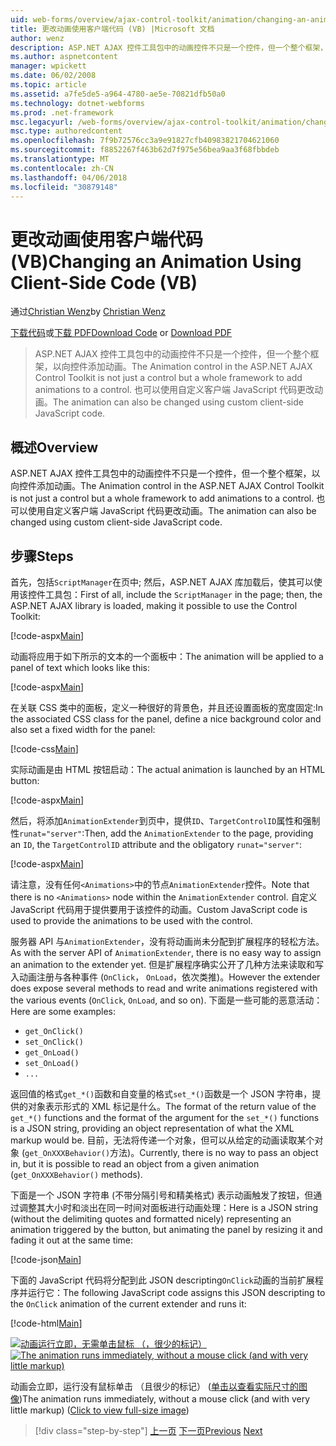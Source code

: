 ```yaml
---
uid: web-forms/overview/ajax-control-toolkit/animation/changing-an-animation-using-client-side-code-vb
title: 更改动画使用客户端代码 (VB) |Microsoft 文档
author: wenz
description: ASP.NET AJAX 控件工具包中的动画控件不只是一个控件，但一个整个框架，以向控件添加动画。 此外可以动画...
ms.author: aspnetcontent
manager: wpickett
ms.date: 06/02/2008
ms.topic: article
ms.assetid: a7fe5de5-a964-4780-ae5e-70821dfb50a0
ms.technology: dotnet-webforms
ms.prod: .net-framework
msc.legacyurl: /web-forms/overview/ajax-control-toolkit/animation/changing-an-animation-using-client-side-code-vb
msc.type: authoredcontent
ms.openlocfilehash: 7f9b72576cc3a9e91827cfb40983821704621060
ms.sourcegitcommit: f8852267f463b62d7f975e56bea9aa3f68fbbdeb
ms.translationtype: MT
ms.contentlocale: zh-CN
ms.lasthandoff: 04/06/2018
ms.locfileid: "30879148"
---
```

<a name="changing-an-animation-using-client-side-code-vb"></a><span data-ttu-id="72a70-104">更改动画使用客户端代码 (VB)</span><span class="sxs-lookup"><span data-stu-id="72a70-104">Changing an Animation Using Client-Side Code (VB)</span></span>
====================
<span data-ttu-id="72a70-105">通过[Christian Wenz](https://github.com/wenz)</span><span class="sxs-lookup"><span data-stu-id="72a70-105">by [Christian Wenz](https://github.com/wenz)</span></span>

<span data-ttu-id="72a70-106">[下载代码](http://download.microsoft.com/download/f/9/a/f9a26acd-8df4-4484-8a18-199e4598f411/Animation11.vb.zip)或[下载 PDF](http://download.microsoft.com/download/6/7/1/6718d452-ff89-4d3f-a90e-c74ec2d636a3/animation11VB.pdf)</span><span class="sxs-lookup"><span data-stu-id="72a70-106">[Download Code](http://download.microsoft.com/download/f/9/a/f9a26acd-8df4-4484-8a18-199e4598f411/Animation11.vb.zip) or [Download PDF](http://download.microsoft.com/download/6/7/1/6718d452-ff89-4d3f-a90e-c74ec2d636a3/animation11VB.pdf)</span></span>

> <span data-ttu-id="72a70-107">ASP.NET AJAX 控件工具包中的动画控件不只是一个控件，但一个整个框架，以向控件添加动画。</span><span class="sxs-lookup"><span data-stu-id="72a70-107">The Animation control in the ASP.NET AJAX Control Toolkit is not just a control but a whole framework to add animations to a control.</span></span> <span data-ttu-id="72a70-108">也可以使用自定义客户端 JavaScript 代码更改动画。</span><span class="sxs-lookup"><span data-stu-id="72a70-108">The animation can also be changed using custom client-side JavaScript code.</span></span>


## <a name="overview"></a><span data-ttu-id="72a70-109">概述</span><span class="sxs-lookup"><span data-stu-id="72a70-109">Overview</span></span>

<span data-ttu-id="72a70-110">ASP.NET AJAX 控件工具包中的动画控件不只是一个控件，但一个整个框架，以向控件添加动画。</span><span class="sxs-lookup"><span data-stu-id="72a70-110">The Animation control in the ASP.NET AJAX Control Toolkit is not just a control but a whole framework to add animations to a control.</span></span> <span data-ttu-id="72a70-111">也可以使用自定义客户端 JavaScript 代码更改动画。</span><span class="sxs-lookup"><span data-stu-id="72a70-111">The animation can also be changed using custom client-side JavaScript code.</span></span>

## <a name="steps"></a><span data-ttu-id="72a70-112">步骤</span><span class="sxs-lookup"><span data-stu-id="72a70-112">Steps</span></span>

<span data-ttu-id="72a70-113">首先，包括`ScriptManager`在页中; 然后，ASP.NET AJAX 库加载后，使其可以使用该控件工具包：</span><span class="sxs-lookup"><span data-stu-id="72a70-113">First of all, include the `ScriptManager` in the page; then, the ASP.NET AJAX library is loaded, making it possible to use the Control Toolkit:</span></span>

[!code-aspx[Main](changing-an-animation-using-client-side-code-vb/samples/sample1.aspx)]

<span data-ttu-id="72a70-114">动画将应用于如下所示的文本的一个面板中：</span><span class="sxs-lookup"><span data-stu-id="72a70-114">The animation will be applied to a panel of text which looks like this:</span></span>

[!code-aspx[Main](changing-an-animation-using-client-side-code-vb/samples/sample2.aspx)]

<span data-ttu-id="72a70-115">在关联 CSS 类中的面板，定义一种很好的背景色，并且还设置面板的宽度固定:</span><span class="sxs-lookup"><span data-stu-id="72a70-115">In the associated CSS class for the panel, define a nice background color and also set a fixed width for the panel:</span></span>

[!code-css[Main](changing-an-animation-using-client-side-code-vb/samples/sample3.css)]

<span data-ttu-id="72a70-116">实际动画是由 HTML 按钮启动：</span><span class="sxs-lookup"><span data-stu-id="72a70-116">The actual animation is launched by an HTML button:</span></span>

[!code-aspx[Main](changing-an-animation-using-client-side-code-vb/samples/sample4.aspx)]

<span data-ttu-id="72a70-117">然后，将添加`AnimationExtender`到页中，提供`ID`、`TargetControlID`属性和强制性`runat="server"`:</span><span class="sxs-lookup"><span data-stu-id="72a70-117">Then, add the `AnimationExtender` to the page, providing an `ID`, the `TargetControlID` attribute and the obligatory `runat="server"`:</span></span>

[!code-aspx[Main](changing-an-animation-using-client-side-code-vb/samples/sample5.aspx)]

<span data-ttu-id="72a70-118">请注意，没有任何`<Animations>`中的节点`AnimationExtender`控件。</span><span class="sxs-lookup"><span data-stu-id="72a70-118">Note that there is no `<Animations>` node within the `AnimationExtender` control.</span></span> <span data-ttu-id="72a70-119">自定义 JavaScript 代码用于提供要用于该控件的动画。</span><span class="sxs-lookup"><span data-stu-id="72a70-119">Custom JavaScript code is used to provide the animations to be used with the control.</span></span>

<span data-ttu-id="72a70-120">服务器 API 与`AnimationExtender`，没有将动画尚未分配到扩展程序的轻松方法。</span><span class="sxs-lookup"><span data-stu-id="72a70-120">As with the server API of `AnimationExtender`, there is no easy way to assign an animation to the extender yet.</span></span> <span data-ttu-id="72a70-121">但是扩展程序确实公开了几种方法来读取和写入动画注册与各种事件 (`OnClick`， `OnLoad`，依次类推)。</span><span class="sxs-lookup"><span data-stu-id="72a70-121">However the extender does expose several methods to read and write animations registered with the various events (`OnClick`, `OnLoad`, and so on).</span></span> <span data-ttu-id="72a70-122">下面是一些可能的恶意活动：</span><span class="sxs-lookup"><span data-stu-id="72a70-122">Here are some examples:</span></span>

- `get_OnClick()`
- `set_OnClick()`
- `get_OnLoad()`
- `set_OnLoad()`
- `...`

<span data-ttu-id="72a70-123">返回值的格式`get_*()`函数和自变量的格式`set_*()`函数是一个 JSON 字符串，提供的对象表示形式的 XML 标记是什么。</span><span class="sxs-lookup"><span data-stu-id="72a70-123">The format of the return value of the `get_*()` functions and the format of the argument for the `set_*()` functions is a JSON string, providing an object representation of what the XML markup would be.</span></span> <span data-ttu-id="72a70-124">目前，无法将传递一个对象，但可以从给定的动画读取某个对象 (`get_OnXXXBehavior()`方法)。</span><span class="sxs-lookup"><span data-stu-id="72a70-124">Currently, there is no way to pass an object in, but it is possible to read an object from a given animation (`get_OnXXXBehavior()` methods).</span></span>

<span data-ttu-id="72a70-125">下面是一个 JSON 字符串 (不带分隔引号和精美格式) 表示动画触发了按钮，但通过调整其大小时和淡出在同一时间对面板进行动画处理：</span><span class="sxs-lookup"><span data-stu-id="72a70-125">Here is a JSON string (without the delimiting quotes and formatted nicely) representing an animation triggered by the button, but animating the panel by resizing it and fading it out at the same time:</span></span>

[!code-json[Main](changing-an-animation-using-client-side-code-vb/samples/sample6.json)]

<span data-ttu-id="72a70-126">下面的 JavaScript 代码将分配到此 JSON descripting`OnClick`动画的当前扩展程序并运行它：</span><span class="sxs-lookup"><span data-stu-id="72a70-126">The following JavaScript code assigns this JSON descripting to the `OnClick` animation of the current extender and runs it:</span></span>

[!code-html[Main](changing-an-animation-using-client-side-code-vb/samples/sample7.html)]


<span data-ttu-id="72a70-127">[![动画运行立即，无需单击鼠标 （，很少的标记）](changing-an-animation-using-client-side-code-vb/_static/image2.png)](changing-an-animation-using-client-side-code-vb/_static/image1.png)</span><span class="sxs-lookup"><span data-stu-id="72a70-127">[![The animation runs immediately, without a mouse click (and with very little markup)](changing-an-animation-using-client-side-code-vb/_static/image2.png)](changing-an-animation-using-client-side-code-vb/_static/image1.png)</span></span>

<span data-ttu-id="72a70-128">动画会立即，运行没有鼠标单击 （且很少的标记） ([单击以查看实际尺寸的图像](changing-an-animation-using-client-side-code-vb/_static/image3.png))</span><span class="sxs-lookup"><span data-stu-id="72a70-128">The animation runs immediately, without a mouse click (and with very little markup) ([Click to view full-size image](changing-an-animation-using-client-side-code-vb/_static/image3.png))</span></span>

> [!div class="step-by-step"]
> <span data-ttu-id="72a70-129">[上一页](executing-animations-using-client-side-code-vb.md)
> [下一页](animating-an-updatepanel-control-vb.md)</span><span class="sxs-lookup"><span data-stu-id="72a70-129">[Previous](executing-animations-using-client-side-code-vb.md)
[Next](animating-an-updatepanel-control-vb.md)</span></span>
